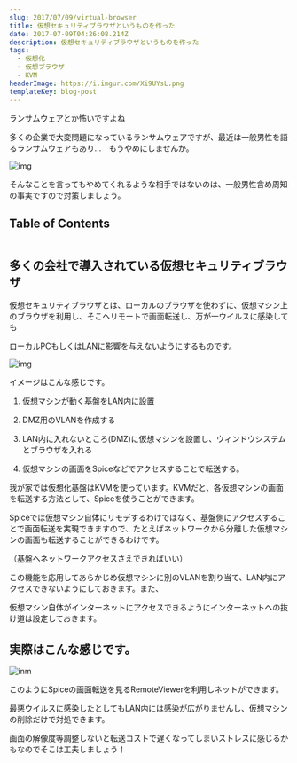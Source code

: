 ```yaml
---
slug: 2017/07/09/virtual-browser
title: 仮想セキュリティブラウザというものを作った
date: 2017-07-09T04:26:08.214Z
description: 仮想セキュリティブラウザというものを作った
tags:
  - 仮想化
  - 仮想ブラウザ
  - KVM
headerImage: https://i.imgur.com/Xi9UYsL.png
templateKey: blog-post
---
```

ランサムウェアとか怖いですよね

多くの企業で大変問題になっているランサムウェアですが、最近は一般男性を語るランサムウェアもあり…　もうやめにしませんか。

![img](https://i.imgur.com/BdLL0YX.jpg)

そんなことを言ってもやめてくれるような相手ではないのは、一般男性含め周知の事実ですので対策しましょう。

## Table of Contents

```toc

```

## 多くの会社で導入されている仮想セキュリティブラウザ

仮想セキュリティブラウザとは、ローカルのブラウザを使わずに、仮想マシン上のブラウザを利用し、そこへリモートで画面転送し、万が一ウイルスに感染しても

ローカルPCもしくはLANに影響を与えないようにするものです。

![img](https://i.imgur.com/Xi9UYsL.png)

イメージはこんな感じです。

1. 仮想マシンが動く基盤をLAN内に設置

2. DMZ用のVLANを作成する

3. LAN内に入れないところ(DMZ)に仮想マシンを設置し、ウィンドウシステムとブラウザを入れる

4. 仮想マシンの画面をSpiceなどでアクセスすることで転送する。

我が家では仮想化基盤はKVMを使っています。KVMだと、各仮想マシンの画面を転送する方法として、Spiceを使うことができます。

Spiceでは仮想マシン自体にリモデするわけではなく、基盤側にアクセスすることで画面転送を実現できますので、たとえばネットワークから分離した仮想マシンの画面も転送することができるわけです。

（基盤へネットワークアクセスさえできればいい）

この機能を応用してあらかじめ仮想マシンに別のVLANを割り当て、LAN内にアクセスできないようにしておきます。また、

仮想マシン自体がインターネットにアクセスできるようにインターネットへの抜け道は設定しておきます。

## 実際はこんな感じです。

![inm](https://i.imgur.com/XLKBlIG.png)

このようにSpiceの画面転送を見るRemoteViewerを利用しネットができます。

最悪ウイルスに感染したとしてもLAN内には感染が広がりませんし、仮想マシンの削除だけで対処できます。

画面の解像度等調整しないと転送コストで遅くなってしまいストレスに感じるかもなのでそこは工夫しましょう！